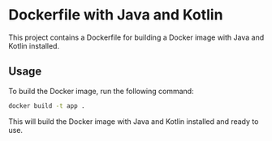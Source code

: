 # Dockerfile with Java and Kotlin

This project contains a Dockerfile for building a Docker image with Java and Kotlin installed.

## Usage

To build the Docker image, run the following command:

```bash
docker build -t app .
```

This will build the Docker image with Java and Kotlin installed and ready to use.
